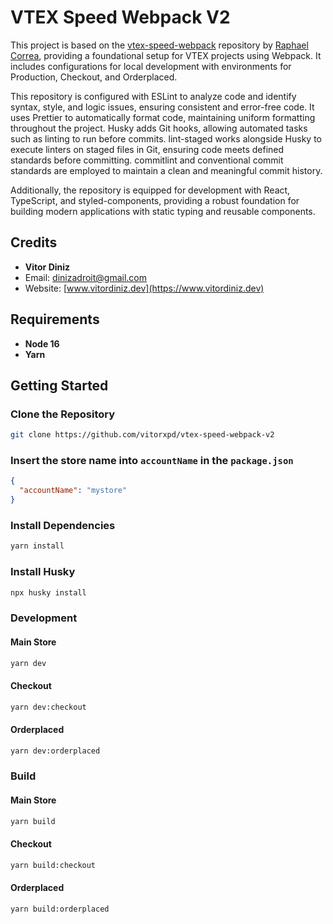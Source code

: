 # VTEX Speed Webpack V2

This project is based on the [vtex-speed-webpack](https://github.com/raphaelcorreaoct/vtex-speed-webpack) repository by [Raphael Correa](https://github.com/raphaelcorreaoct), providing a foundational setup for VTEX projects using Webpack. It includes configurations for local development with environments for Production, Checkout, and Orderplaced.

This repository is configured with ESLint to analyze code and identify syntax, style, and logic issues, ensuring consistent and error-free code. It uses Prettier to automatically format code, maintaining uniform formatting throughout the project. Husky adds Git hooks, allowing automated tasks such as linting to run before commits. lint-staged works alongside Husky to execute linters on staged files in Git, ensuring code meets defined standards before committing. commitlint and conventional commit standards are employed to maintain a clean and meaningful commit history.

Additionally, the repository is equipped for development with React, TypeScript, and styled-components, providing a robust foundation for building modern applications with static typing and reusable components.

## Credits

- **Vitor Diniz**
- Email: [dinizadroit@gmail.com](mailto:dinizadroit@gmail.com)
- Website: [www.vitordiniz.dev](https://www.vitordiniz.dev)

## Requirements

- **Node 16**
- **Yarn**

## Getting Started

### Clone the Repository

```sh
git clone https://github.com/vitorxpd/vtex-speed-webpack-v2
```

### Insert the store name into `accountName` in the `package.json`

```json
{
  "accountName": "mystore"
}
```

### Install Dependencies

```sh
yarn install
```

### Install Husky

```sh
npx husky install
```

### Development

#### Main Store

```sh
yarn dev
```

#### Checkout

```sh
yarn dev:checkout
```

#### Orderplaced

```sh
yarn dev:orderplaced
```

### Build

#### Main Store

```sh
yarn build
```

#### Checkout

```sh
yarn build:checkout
```

#### Orderplaced

```sh
yarn build:orderplaced
```
